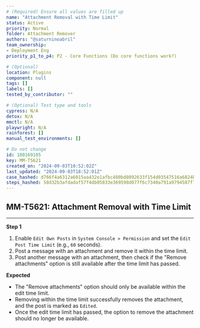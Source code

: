 ```yaml
---
# (Required) Ensure all values are filled up
name: "Attachment Removal with Time Limit"
status: Active
priority: Normal
folder: Attachment Remover
authors: "@saturninoabril"
team_ownership:
- Deployment Eng
priority_p1_to_p4: P2 - Core Functions (Do core functions work?)

# (Optional)
location: Plugins
component: null
tags: []
labels: []
tested_by_contributor: ""

# (Optional) Test type and tools
cypress: N/A
detox: N/A
mmctl: N/A
playwright: N/A
rainforest: []
manual_test_environments: []

# Do not change
id: 180169105
key: MM-T5621
created_on: "2024-09-03T10:52:02Z"
last_updated: "2024-09-03T18:52:01Z"
case_hashed: d766f4a6312a6015aa432e1afbc480bd8092633f154d03547516a6824ba3727115d28e017060abbd3f472b9f4a1f02ed
steps_hashed: 58d32b3afdadaf57f4db05833e369598d077f6c7340a791a9794587f779d9e3dd7e88f4ad59f82bd1ec565feb1f98526
---
```


<!-- (Auto-generated) Based on frontmatter's "key" and "name" -->

## MM-T5621: Attachment Removal with Time Limit

---

**Step 1**

1. Enable `Edit Own Posts` in `System Console > Permission` and set the `Edit Post Time Limit` (e.g., `60` seconds).
2. Post a message with an attachment and remove it within the time limit.
3. Post another message with an attachment, then check if the "Remove attachments" option is still available after the time limit has passed.

**Expected**

- The "Remove attachments" option should only be available within the edit time limit.
- Removing within the time limit successfully removes the attachment, and the post is marked as `Edited`.
- Once the edit time limit has passed, the option to remove the attachment should no longer be available.
